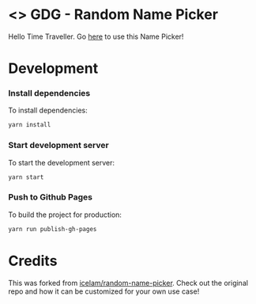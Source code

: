 
# <> GDG - Random Name Picker

Hello Time Traveller. Go [here](https://weiyuan-lane.github.io/random-name-picker/) to use this Name Picker!

# Development

### Install dependencies
To install dependencies:
```bash
yarn install
```

### Start development server
To start the development server:
```bash
yarn start
```

### Push to Github Pages
To build the project for production:
```bash
yarn run publish-gh-pages
```


# Credits
This was forked from [icelam/random-name-picker](https://github.com/icelam/random-name-picker). Check out the original repo and how it can be customized for your own use case!
